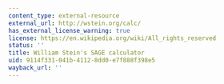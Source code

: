 ```yaml
---
content_type: external-resource
external_url: http://wstein.org/calc/
has_external_license_warning: true
license: https://en.wikipedia.org/wiki/All_rights_reserved
status: ''
title: William Stein's SAGE calculator
uid: 9114f331-041b-4112-8dd0-e7f888f398e5
wayback_url: ''
---
```

